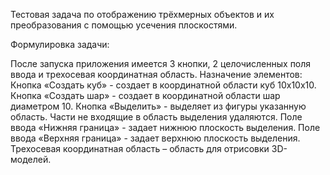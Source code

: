 Тестовая задача по отображению трёхмерных объектов и их преобразования с помощью усечения плоскостями.

Формулировка задачи:

После запуска приложения имеется 3 кнопки, 2 целочисленных поля ввода и трехосевая координатная область.
Назначение элементов:
Кнопка «Создать куб» - создает в координатной области куб 10х10х10.
Кнопка «Создать шар» - создает в координатной области шар диаметром 10.
Кнопка «Выделить» - выделяет из фигуры указанную область. Части не входящие в область выделения удаляются.
Поле ввода «Нижняя граница» - задает нижнюю плоскость выделения.
Поле ввода «Верхняя граница» - задает верхнюю плоскость выделения.
Трехосевая координатная область – область для отрисовки 3D-моделей.

